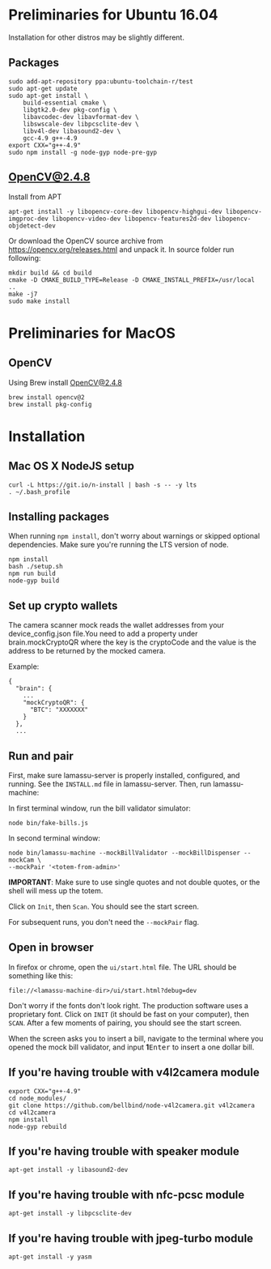 # Preliminaries for Ubuntu 16.04
Installation for other distros may be slightly different.

## Packages

```
sudo add-apt-repository ppa:ubuntu-toolchain-r/test
sudo apt-get update
sudo apt-get install \
    build-essential cmake \
    libgtk2.0-dev pkg-config \
    libavcodec-dev libavformat-dev \
    libswscale-dev libpcsclite-dev \
    libv4l-dev libasound2-dev \
    gcc-4.9 g++-4.9
export CXX="g++-4.9"
sudo npm install -g node-gyp node-pre-gyp
```

## OpenCV@2.4.8

Install from APT

```
apt-get install -y libopencv-core-dev libopencv-highgui-dev libopencv-imgproc-dev libopencv-video-dev libopencv-features2d-dev libopencv-objdetect-dev
```

Or download the OpenCV source archive from https://opencv.org/releases.html and unpack it. In source folder run following:

```
mkdir build && cd build
cmake -D CMAKE_BUILD_TYPE=Release -D CMAKE_INSTALL_PREFIX=/usr/local ..
make -j7
sudo make install
```

# Preliminaries for MacOS

## OpenCV

Using Brew install OpenCV@2.4.8

```
brew install opencv@2
brew install pkg-config
```

# Installation

## Mac OS X NodeJS setup

```
curl -L https://git.io/n-install | bash -s -- -y lts
. ~/.bash_profile
```

## Installing packages

When running ``npm install``, don't worry about warnings or skipped optional dependencies. Make sure you're running the LTS version of node.

```
npm install
bash ./setup.sh
npm run build
node-gyp build
```

## Set up crypto wallets

The camera scanner mock reads the wallet addresses from your device_config.json file.You need to add a property under brain.mockCryptoQR where the key is the cryptoCode and the value is the address to be returned by the mocked camera.

Example:

```
{
  "brain": {
    ...
    "mockCryptoQR": {
      "BTC": "XXXXXXX"
    }
  },
  ...
```

## Run and pair

First, make sure lamassu-server is properly installed, configured, and running. See the ``INSTALL.md`` file in lamassu-server. Then, run lamassu-machine:

In first terminal window, run the bill validator simulator:

```
node bin/fake-bills.js
```

In second terminal window:

```
node bin/lamassu-machine --mockBillValidator --mockBillDispenser --mockCam \
--mockPair '<totem-from-admin>'
```

**IMPORTANT**: Make sure to use single quotes and not double quotes, or the shell will mess up the totem.

Click on ``Init``, then ``Scan``. You should see the start screen.

For subsequent runs, you don't need the ``--mockPair`` flag.

## Open in browser

In firefox or chrome, open the ``ui/start.html`` file. The URL should be something like this:

```
file://<lamassu-machine-dir>/ui/start.html?debug=dev
```

Don't worry if the fonts don't look right. The production software uses a proprietary font. Click on ``INIT`` (it should be fast on your computer), then ``SCAN``. After a few moments of pairing, you should see the start screen.

When the screen asks you to insert a bill, navigate to the terminal
where you opened the mock bill validator, and input **1**<kbd>Enter</kbd>
to insert a one dollar bill.

## If you're having trouble with v4l2camera module

```
export CXX="g++-4.9"
cd node_modules/
git clone https://github.com/bellbind/node-v4l2camera.git v4l2camera
cd v4l2camera
npm install
node-gyp rebuild
```

## If you're having trouble with speaker module

```
apt-get install -y libasound2-dev
```

## If you're having trouble with nfc-pcsc module

```
apt-get install -y libpcsclite-dev
```

## If you're having trouble with jpeg-turbo module

```
apt-get install -y yasm
```

